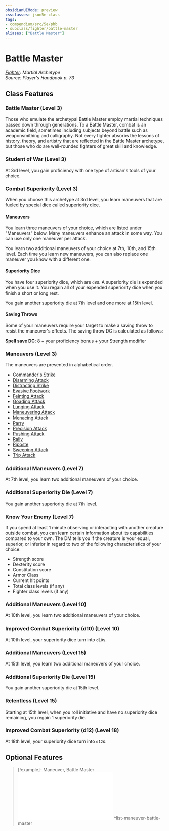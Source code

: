 ```yaml
---
obsidianUIMode: preview
cssclasses: json5e-class
tags:
- compendium/src/5e/phb
- subclass/fighter/battle-master
aliases: ["Battle Master"]
---
```

# Battle Master
*[Fighter](fighter.md): Martial Archetype*  
*Source: Player's Handbook p. 73*  


## Class Features

### Battle Master (Level 3)

Those who emulate the archetypal Battle Master employ martial techniques passed down through generations. To a Battle Master, combat is an academic field, sometimes including subjects beyond battle such as weaponsmithing and calligraphy. Not every fighter absorbs the lessons of history, theory, and artistry that are reflected in the Battle Master archetype, but those who do are well-rounded fighters of great skill and knowledge.

### Student of War (Level 3)

At 3rd level, you gain proficiency with one type of artisan's tools of your choice.

### Combat Superiority (Level 3)

When you choose this archetype at 3rd level, you learn maneuvers that are fueled by special dice called superiority dice.

#### Maneuvers

You learn three maneuvers of your choice, which are listed under "Maneuvers" below. Many maneuvers enhance an attack in some way. You can use only one maneuver per attack.

You learn two additional maneuvers of your choice at 7th, 10th, and 15th level. Each time you learn new maneuvers, you can also replace one maneuver you know with a different one.

#### Superiority Dice

You have four superiority dice, which are `d8`s. A superiority die is expended when you use it. You regain all of your expended superiority dice when you finish a short or long rest.

You gain another superiority die at 7th level and one more at 15th level.

#### Saving Throws

Some of your maneuvers require your target to make a saving throw to resist the maneuver's effects. The saving throw DC is calculated as follows:

**Spell save DC**: 8 + your proficiency bonus + your Strength modifier

### Maneuvers (Level 3)

The maneuvers are presented in alphabetical order.

- [Commander's Strike](compendium/optional-features/commanders-strike.md)  
- [Disarming Attack](compendium/optional-features/disarming-attack.md)  
- [Distracting Strike](compendium/optional-features/distracting-strike.md)  
- [Evasive Footwork](compendium/optional-features/evasive-footwork.md)  
- [Feinting Attack](compendium/optional-features/feinting-attack.md)  
- [Goading Attack](compendium/optional-features/goading-attack.md)  
- [Lunging Attack](compendium/optional-features/lunging-attack.md)  
- [Maneuvering Attack](compendium/optional-features/maneuvering-attack.md)  
- [Menacing Attack](compendium/optional-features/menacing-attack.md)  
- [Parry](compendium/optional-features/parry.md)  
- [Precision Attack](compendium/optional-features/precision-attack.md)  
- [Pushing Attack](compendium/optional-features/pushing-attack.md)  
- [Rally](compendium/optional-features/rally.md)  
- [Riposte](compendium/optional-features/riposte.md)  
- [Sweeping Attack](compendium/optional-features/sweeping-attack.md)  
- [Trip Attack](compendium/optional-features/trip-attack.md)  

### Additional Maneuvers (Level 7)

At 7th level, you learn two additional maneuvers of your choice.

### Additional Superiority Die (Level 7)

You gain another superiority die at 7th level.

### Know Your Enemy (Level 7)

If you spend at least 1 minute observing or interacting with another creature outside combat, you can learn certain information about its capabilities compared to your own. The DM tells you if the creature is your equal, superior, or inferior in regard to two of the following characteristics of your choice:

- Strength score  
- Dexterity score  
- Constitution score  
- Armor Class  
- Current hit points  
- Total class levels (if any)  
- Fighter class levels (if any)  

### Additional Maneuvers (Level 10)

At 10th level, you learn two additional maneuvers of your choice.

### Improved Combat Superiority (d10) (Level 10)

At 10th level, your superiority dice turn into `d10`s.

### Additional Maneuvers (Level 15)

At 15th level, you learn two additional maneuvers of your choice.

### Additional Superiority Die (Level 15)

You gain another superiority die at 15th level.

### Relentless (Level 15)

Starting at 15th level, when you roll initiative and have no superiority dice remaining, you regain 1 superiority die.

### Improved Combat Superiority (d12) (Level 18)

At 18th level, your superiority dice turn into `d12`s.

## Optional Features

> [!example]- Maneuver, Battle Master
> ![Maneuver, Battle Master](compendium/optional-features/list-maneuver-battle-master.md#Maneuver,%20Battle%20Master)
^list-maneuver-battle-master